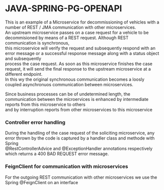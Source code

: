 # JAVA-SPRING-PG-OPENAPI

<p>This is an example of a Microservice for decommissioning of vehicles with a number of REST / JMA communication 
with other microservices. <br>An upstream microservice passes on a case request for a vehicle to be decommisioned by 
means of a REST request. Although REST communication is synchronous, <br>this microservice will verify the request and
subsequently respond with an error message or a successful response message along with a status object and subsequently<br> 
process the case request. As soon as this microservice finishes the case request, it will send the final response to 
the upstream microservice at a different endpoint. <br>In this wy the original synchronous communication becomes a loosly 
coupled asynchronuos communication between microservices.</p>
<p>Since business processes can be of undetermined length, the communication between the microervices is enhanced by 
intermediate reports from this microservice to others<br> and by interruption reports from other microservices to this 
microservice</p>

<h3>Controller error handling</h3>
<p>During the handling of the case request of the soliciting microservice, any error thrown by the code is captured by 
a handler class and methode with Spring <br>@RestControllerAdvice and @ExceptionHandler annotations respectively which returns a 400 BAD REQUEST
error message.</p>

<h3>FeignClient for communication with microservices</h3>
<p>For the outgoing REST communication with other microservices we use the Spring @FeignClient on an interface </p>



